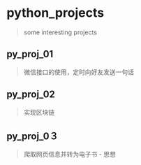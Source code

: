 # python_projects
> some interesting projects

## py_proj_01
> 微信接口的使用，定时向好友发送一句话

## py_proj_02
> 实现区块链

## py_proj_0３
> 爬取网页信息并转为电子书 - 思想

